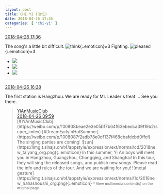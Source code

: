 ```yaml
---
layout: post
title: CHI Yi (池忆)
date: 2018-04-26 17:36
categories: [ 'chi-yi' ]
---
```


<div class="weibo-info">
  <a href="https://weibo.com/6117581836/GdTk9xXZJ">2018-04-26 17:36</a>
</div>

The song's a little bit difficult. ![think](https://img.t.sinajs.cn/t4/appstyle/expression/ext/normal/30/2018new_sikao_org.png){:.emoticon}×3 Fighting. ![pleased](https://img.t.sinajs.cn/t4/appstyle/expression/ext/normal/33/2018new_xixi_org.png){:.emoticon}×3

<!-- more -->

<ul class="weibo-pic-list-1">
  <li class="weibo-pic">
    <a href="//wx3.sinaimg.cn/mw690/006G0KuMgy1fqq6znmz6yj31hc1z4kjn.jpg"><img src="//wx3.sinaimg.cn/thumb150/006G0KuMgy1fqq6znmz6yj31hc1z4kjn.jpg"/></a>
  </li>
  <li class="weibo-pic">
    <a href="//wx3.sinaimg.cn/mw690/006G0KuMgy1fqq6zelrn9j31hc1z4qv7.jpg"><img src="//wx3.sinaimg.cn/thumb150/006G0KuMgy1fqq6zelrn9j31hc1z4qv7.jpg"/></a>
  </li>
  <li class="weibo-pic">
    <a href="//wx1.sinaimg.cn/mw690/006G0KuMgy1fqq6yiir62j31hc1z4nlc.jpg"><img src="//wx1.sinaimg.cn/thumb150/006G0KuMgy1fqq6yiir62j31hc1z4nlc.jpg"/></a>
  </li>
</ul>

---

<div class="weibo-info">
  <a href="https://weibo.com/6117581836/GdSSv38zx">2018-04-26 16:28</a>
</div>

The first station is Hangzhou. We are ready for Mr. Leader's treat … See you there.

> <div class="weibo-post-name">
>   <a href="https://weibo.com/u/6094546964">YiAnMusicClub</a>
> </div>
> <div class="weibo-info">
>   <a href="https://weibo.com/6094546964/GdQkBpqQu">2018-04-26 09:59</a>
> </div>
> [#YiAnMusicClub](https://weibo.com/p/100808beae2e3e05b17b64f63ebedca39f19b2/super_index) [#DreamEarlyInHotSummer](https://weibo.com/p/1008087f2adb78e0df137f468cbafdcbd0ffcf) The singing parties are coming! ![sun](https://img.t.sinajs.cn/t4/appstyle/expression/ext/normal/cd/2018new_taiyang_org.png){:.emoticon} In this summer, Yi An boys will meet you in Hangzhou, Guangzhou, Chongqing, and Shanghai! In this tour, they will sing the released songs, and publish new songs. Please read the info and rules of the tour. And we are waiting for you! ![metal gesture](https://img.t.sinajs.cn/t4/appstyle/expression/ext/normal/1d/2018new_hahashoushi_org.png){:.emoticon}  
> <small>* View multimedia content(s) on the original page.</small>
